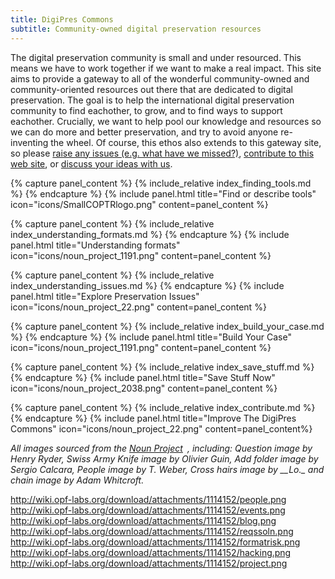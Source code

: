 ```yaml
---
title: DigiPres Commons
subtitle: Community-owned digital preservation resources
---
```


The digital preservation community is small and under resourced. This means we have to work together if we want to make a real impact. This site aims to provide a gateway to all of the wonderful community-owned and community-oriented resources out there that are dedicated to digital preservation. The goal is to help the international digital preservation community to find eachother, to grow, and to find ways to support eachother. Crucially, we want to help pool our knowledge and resources so we can do more and better preservation, and try to avoid anyone re-inventing the wheel. Of course, this ethos also extends to this gateway site, so please [raise any issues (e.g. what have we missed?)](https://github.com/digipres/digipres.github.io/issues), [contribute to this web site](https://github.com/digipres/digipres.github.io), or [discuss your ideas with us](https://groups.google.com/forum/#!forum/digipres).

<div class="row">
  <div class="col-xs-12 col-sm-4 col-md-4">
{% capture panel_content %}
{% include_relative index_finding_tools.md %}
{% endcapture %}
{% include panel.html title="Find or describe tools" icon="icons/SmallCOPTRlogo.png" content=panel_content %}

{% capture panel_content %}
{% include_relative index_understanding_formats.md %}
{% endcapture %}
{% include panel.html title="Understanding formats" icon="icons/noun_project_1191.png" content=panel_content %}
</div>

<div class="col-xs-12 col-sm-4 col-md-4">
{% capture panel_content %}
{% include_relative index_understanding_issues.md %}
{% endcapture %}
{% include panel.html title="Explore Preservation Issues" icon="icons/noun_project_22.png" content=panel_content %}

{% capture panel_content %}
{% include_relative index_build_your_case.md %}
{% endcapture %}
{% include panel.html title="Build Your Case" icon="icons/noun_project_1191.png" content=panel_content %}
</div>

<div class="col-xs-12 col-sm-4 col-md-4">
{% capture panel_content %}
{% include_relative index_save_stuff.md %}
{% endcapture %}
{% include panel.html title="Save Stuff Now" icon="icons/noun_project_2038.png" content=panel_content %}

{% capture panel_content %}
{% include_relative index_contribute.md %}
{% endcapture %}
{% include panel.html title="Improve The DigiPres Commons" icon="icons/noun_project_22.png" content=panel_content%}
</div>
</div>

<div class="row">
<div class="col-xs-12 col-sm-12 col-md-12">
<div class="panel panel-default">
  <div class="panel-body">
      <em>All images sourced from the</em> <em><span class="nobr"><a href="http://thenounproject.com/" class="external-link">Noun Project<sup><img class="rendericon" src="/images/icons/linkext7.gif" alt="" align="absmiddle" border="0" width="7" height="7"></sup></a></span></em><em>, including: Question image by Henry Ryder, Swiss Army Knife image by Olivier Guin, Add folder image by Sergio Calcara, People image by T. Weber,&nbsp;Cross hairs image by __Lo._ and chain image by Adam Whitcroft.</em>
  </div>
</div>
</div>
</div>



<http://wiki.opf-labs.org/download/attachments/1114152/people.png>
<http://wiki.opf-labs.org/download/attachments/1114152/events.png>
<http://wiki.opf-labs.org/download/attachments/1114152/blog.png>
<http://wiki.opf-labs.org/download/attachments/1114152/reqssoln.png>
<http://wiki.opf-labs.org/download/attachments/1114152/formatrisk.png>
<http://wiki.opf-labs.org/download/attachments/1114152/hacking.png>
<http://wiki.opf-labs.org/download/attachments/1114152/project.png>

